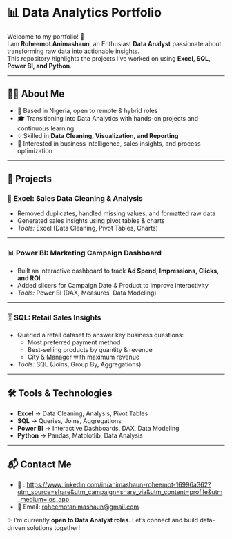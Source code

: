 # 📊 Data Analytics Portfolio

Welcome to my portfolio! 🚀  
I am **Roheemot Animashaun**, an Enthusiast **Data Analyst** passionate about transforming raw data into actionable insights.  
This repository highlights the projects I’ve worked on using **Excel, SQL, Power BI, and Python**.  

---

## 👩‍💻 About Me
- 📍 Based in Nigeria, open to remote & hybrid roles  
- 🎓 Transitioning into Data Analytics with hands-on projects and continuous learning  
- 💡 Skilled in **Data Cleaning, Visualization, and Reporting**  
- 🔎 Interested in business intelligence, sales insights, and process optimization  

---

## 📂 Projects

### 🧹 Excel: Sales Data Cleaning & Analysis
- Removed duplicates, handled missing values, and formatted raw data  
- Generated sales insights using pivot tables & charts  
- *Tools:* Excel (Data Cleaning, Pivot Tables, Charts)

---

### 📊 Power BI: Marketing Campaign Dashboard
- Built an interactive dashboard to track **Ad Spend, Impressions, Clicks, and ROI**  
- Added slicers for Campaign Date & Product to improve interactivity  
- *Tools:* Power BI (DAX, Measures, Data Modeling)

---

### 🗄️ SQL: Retail Sales Insights
- Queried a retail dataset to answer key business questions:  
  - Most preferred payment method  
  - Best-selling products by quantity & revenue  
  - City & Manager with maximum revenue  
- *Tools:* SQL (Joins, Group By, Aggregations)

---

## 🛠️ Tools & Technologies
- **Excel** → Data Cleaning, Analysis, Pivot Tables  
- **SQL** → Queries, Joins, Aggregations  
- **Power BI** → Interactive Dashboards, DAX, Data Modeling  
- **Python** → Pandas, Matplotlib, Data Analysis    

---

## 📬 Contact Me
- 💼 :  https://www.linkedin.com/in/animashaun-roheemot-16996a362?utm_source=share&utm_campaign=share_via&utm_content=profile&utm_medium=ios_app
- 📧 Email: roheemotanimashaun@gmail.com

✨ I’m currently **open to Data Analyst roles**. Let’s connect and build data-driven solutions together!